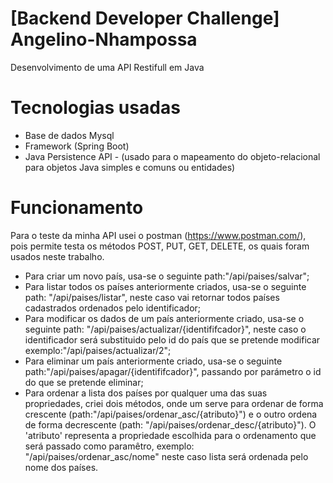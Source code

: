 # [Backend Developer Challenge] Angelino-Nhampossa
Desenvolvimento de uma API Restifull em Java

# Tecnologias usadas
* Base de dados Mysql
* Framework (Spring Boot)
* Java Persistence API - (usado para o mapeamento do objeto-relacional para objetos Java simples e comuns ou entidades)

# Funcionamento
Para o teste da minha API usei o postman (https://www.postman.com/), pois permite testa os métodos POST, PUT, GET, DELETE, os quais foram usados neste trabalho.
- Para criar um novo país, usa-se o seguinte path:"/api/paises/salvar";
- Para listar todos os países anteriormente criados, usa-se o seguinte path: "/api/paises/listar", neste caso vai retornar todos países cadastrados ordenados pelo identificador;
- Para modificar os dados de um país anteriormente criado, usa-se o seguinte path: "/api/paises/actualizar/{identififcador}", neste caso o identificador será substituido pelo id do país que se pretende modificar exemplo:"/api/paises/actualizar/2";
- Para eliminar um país anteriormente criado, usa-se o seguinte path:"/api/paises/apagar/{identififcador}", passando por parámetro o id do que se pretende eliminar;
- Para ordenar a lista dos países por qualquer uma das suas propriedades, criei dois métodos, onde um serve para ordenar de forma crescente (path:"/api/paises/ordenar_asc/{atributo}") e o outro ordena de forma decrescente (path: "/api/paises/ordenar_desc/{atributo}"). O 'atributo' representa a propriedade escolhida para o ordenamento que será passado como paramêtro, exemplo: "/api/paises/ordenar_asc/nome" neste caso lista será ordenada pelo nome dos países.
